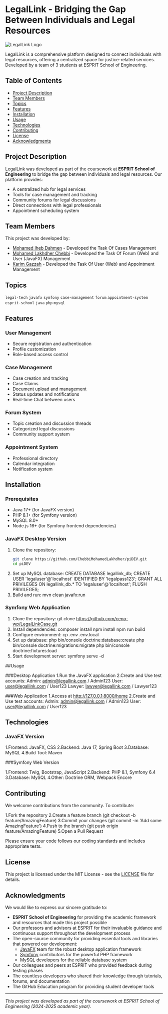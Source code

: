 # LegalLink - Bridging the Gap Between Individuals and Legal Resources

![LegalLink Logo](https://looka.com/s/211159504)

LegalLink is a comprehensive platform designed to connect individuals with legal resources, offering a centralized space for justice-related services. Developed by a team of 3 students at ESPRIT School of Engineering.

## Table of Contents
- [Project Description](#project-description)
- [Team Members](#team-members)
- [Topics](#topics)
- [Features](#features)
- [Installation](#installation)
- [Usage](#usage)
- [Technologies](#technologies)
- [Contributing](#contributing)
- [License](#license)
- [Acknowledgments](#acknowledgments)

## Project Description
LegalLink was developed as part of the coursework at **ESPRIT School of Engineering** to bridge the gap between individuals and legal resources. Our platform provides:

- A centralized hub for legal services
- Tools for case management and tracking
- Community forums for legal discussions
- Direct connections with legal professionals
- Appointment scheduling system

## Team Members
This project was developed by:
- [Mohamed Iheb Dahmen](https://github.com/ceno-wp) - Developed the Task Of Cases Management  
- [Mohamed Lakhdher Chebbi](https://github.com/ChebbiMohamedLakhdher) - Developed the Task Of Forum (Web) and User (JavaFX) Management 
- [Karim Gazzah](https://github.com/karimgazzah) - Developed the Task Of User (Web) and Appointment Management 

## Topics
`legal-tech` `javafx` `symfony` `case-management` `forum` `appointment-system` `esprit-school` `java` `php` `mysql`

## Features
### User Management
- Secure registration and authentication
- Profile customization
- Role-based access control

### Case Management
- Case creation and tracking
- Case Claims
- Document upload and management
- Status updates and notifications
- Real-time Chat between users

### Forum System
- Topic creation and discussion threads
- Categorized legal discussions
- Community support system

### Appointment System
- Professional directory
- Calendar integration
- Notification system

## Installation


### Prerequisites
- Java 17+ (for JavaFX version)
- PHP 8.1+ (for Symfony version)
- MySQL 8.0+
- Node.js 16+ (for Symfony frontend dependencies)

### JavaFX Desktop Version
1. Clone the repository:
   ```bash
   git clone https://github.com/ChebbiMohamedLakhdher/piDEV.git
   cd piDEV
2. Set up MySQL database:
   CREATE DATABASE legallink_db;
   CREATE USER 'legaluser'@'localhost' IDENTIFIED BY 'legalpass123';
   GRANT ALL PRIVILEGES ON legallink_db.* TO 'legaluser'@'localhost';
   FLUSH PRIVILEGES;
3. Build and run:
   mvn clean javafx:run

### Symfony Web Application
1. Clone the repository:
   git clone https://github.com/ceno-wp/LegalLinkCase.git
2. Install dependencies:
   composer install
   npm install
   npm run build 
3. Configure environment:
   cp .env .env.local
4. Set up database:
   php bin/console doctrine:database:create
   php bin/console doctrine:migrations:migrate
   php bin/console doctrine:fixtures:load
5. Start development server:
   symfony serve -d

##Usage

###Desktop Application
1.Run the JavaFX application
2.Create and Use test accounts:
   Admin: admin@legallink.com / Admin123
   User: user@legallink.com / User123
   Lawyer: lawyer@legallink.com / Lawyer123

###Web Application
1.Access at http://127.0.0.1:8000/home
2.Create and Use test accounts:
   Admin: admin@legallink.com / Admin123
   User: user@legallink.com / User123

## Technologies
### JavaFX Version

1.Frontend: JavaFX, CSS
2.Backend: Java 17, Spring Boot
3.Database: MySQL
4.Build Tool: Maven

###Symfony Web Version

1.Frontend: Twig, Bootstrap, JavaScript
2.Backend: PHP 8.1, Symfony 6.4
3.Database: MySQL
4.Other: Doctrine ORM, Webpack Encore
## Contributing
We welcome contributions from the community. To contribute:

1.Fork the repository
2.Create a feature branch (git checkout -b feature/AmazingFeature)
3.Commit your changes (git commit -m 'Add some AmazingFeature')
4.Push to the branch (git push origin feature/AmazingFeature)
5.Open a Pull Request

Please ensure your code follows our coding standards and includes appropriate tests.

## License
This project is licensed under the MIT License - see the [LICENSE](LICENSE) file for details.


## Acknowledgments

We would like to express our sincere gratitude to:

- **ESPRIT School of Engineering** for providing the academic framework and resources that made this project possible
- Our professors and advisors at ESPRIT for their invaluable guidance and continuous support throughout the development process
- The open-source community for providing essential tools and libraries that powered our development:
  - [JavaFX](https://openjfx.io/) team for the robust desktop application framework
  - [Symfony](https://symfony.com/) contributors for the powerful PHP framework
  - [MySQL](https://www.mysql.com/) developers for the reliable database system
- Our colleagues and peers at ESPRIT who provided feedback during testing phases
- The countless developers who shared their knowledge through tutorials, forums, and documentation
- The GitHub Education program for providing student developer tools

---

*This project was developed as part of the coursework at ESPRIT School of Engineering (2024-2025 academic year).*

